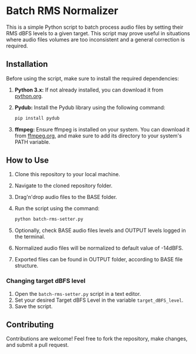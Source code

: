 # Batch RMS Normalizer

This is a simple Python script to batch process audio files by setting their RMS dBFS levels to a given target. This script may prove useful in situations where audio files volumes are too inconsistent and a general correction is required.

## Installation

Before using the script, make sure to install the required dependencies:

1. **Python 3.x:** If not already installed, you can download it from [python.org](https://www.python.org/downloads/).

2. **Pydub:** Install the Pydub library using the following command:

    ```bash
    pip install pydub
    ```

3. **ffmpeg:** Ensure ffmpeg is installed on your system. You can download it from [ffmpeg.org](https://ffmpeg.org/download.html), and make sure to add its directory to your system's PATH variable.

## How to Use

1. Clone this repository to your local machine.
2. Navigate to the cloned repository folder.
3. Drag'n'drop audio files to the BASE folder.
4. Run the script using the command:

    ```bash
    python batch-rms-setter.py
    ```

5. Optionally, check BASE audio files levels and OUTPUT levels logged in the terminal.
6. Normalized audio files will be normalized to default value of -14dBFS.
7. Exported files can be found in OUTPUT folder, according to BASE file structure.

### Changing target dBFS level
1. Open the `batch-rms-setter.py` script in a text editor.
2. Set your desired Target dBFS Level in the variable `target_dBFS_level`.
3. Save the script.

## Contributing

Contributions are welcome! Feel free to fork the repository, make changes, and submit a pull request.
